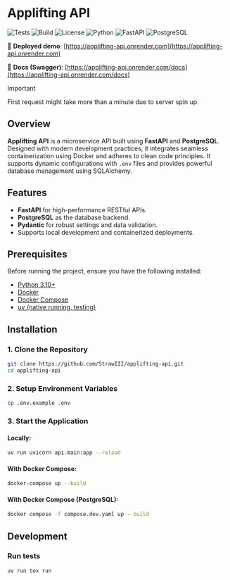# Applifting API

![Tests](https://github.com/StrawIII/applifting-api/actions/workflows/test.yml/badge.svg)
![Build](https://github.com/StrawIII/applifting-api/actions/workflows/docker-publish.yml/badge.svg)
![License](https://img.shields.io/github/license/StrawIII/applifting-api)
![Python](https://img.shields.io/badge/python-3.10%2B-blue)
![FastAPI](https://img.shields.io/badge/FastAPI-✔-green)
![PostgreSQL](https://img.shields.io/badge/PostgreSQL-✔-blue)

👷 **Deployed demo**: [https://applifting-api.onrender.com](https://applifting-api.onrender.com) 

📝 **Docs (Swagger)**: [https://applifting-api.onrender.com/docs](https://applifting-api.onrender.com/docs) 

> [!IMPORTANT]  
> First request might take more than a minute due to server spin up.

## Overview

**Applifting API** is a microservice API built using **FastAPI** and **PostgreSQL**. Designed with modern development practices, it integrates seamless containerization using Docker and adheres to clean code principles. It supports dynamic configurations with `.env` files and provides powerful database management using SQLAlchemy.

## Features

- **FastAPI** for high-performance RESTful APIs.
- **PostgreSQL** as the database backend.
- **Pydantic** for robust settings and data validation.
- Supports local development and containerized deployments.

## Prerequisites

Before running the project, ensure you have the following installed:

- [Python 3.10+](https://www.python.org/downloads/)
- [Docker](https://www.docker.com/get-started)
- [Docker Compose](https://docs.docker.com/compose/install/)
- [uv (native running, testing)](https://docs.astral.sh/uv/getting-started/installation/)

## Installation

### 1. Clone the Repository

```bash
git clone https://github.com/StrawIII/applifting-api.git
cd applifting-api
```

### 2. Setup Environment Variables

```bash
cp .env.example .env
```
### 3. Start the Application

#### Locally:

```bash
uv run uvicorn api.main:app --reload
```
#### With Docker Compose:

```bash
docker-compose up --build
```
#### With Docker Compose (PostgreSQL):

```bash
docker compose -f compose.dev.yaml up --build
```

## Development

### Run tests

```bash
uv run tox run
```

